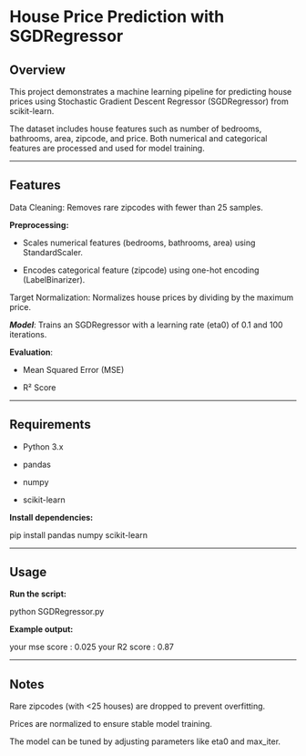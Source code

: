 # House Price Prediction with SGDRegressor

## Overview

This project demonstrates a machine learning pipeline for predicting house prices using Stochastic Gradient Descent Regressor (SGDRegressor) from scikit-learn.

The dataset includes house features such as number of bedrooms, bathrooms, area, zipcode, and price. Both numerical and categorical features are processed and used for model training.


---

## Features

Data Cleaning: Removes rare zipcodes with fewer than 25 samples.

**Preprocessing:**

* Scales numerical features (bedrooms, bathrooms, area) using StandardScaler.

* Encodes categorical feature (zipcode) using one-hot encoding (LabelBinarizer).


Target Normalization: Normalizes house prices by dividing by the maximum price.

***Model***: Trains an SGDRegressor with a learning rate (eta0) of 0.1 and 100 iterations.

**Evaluation**:

* Mean Squared Error (MSE)

* R² Score




---

## Requirements

* Python 3.x

* pandas

* numpy

* scikit-learn


**Install dependencies:**

pip install pandas numpy scikit-learn


---

## Usage

**Run the script:**

python SGDRegressor.py


**Example output:**

your mse score : 0.025
your R2 score : 0.87




---

## Notes

Rare zipcodes (with <25 houses) are dropped to prevent overfitting.

Prices are normalized to ensure stable model training.

The model can be tuned by adjusting parameters like eta0 and max_iter.
